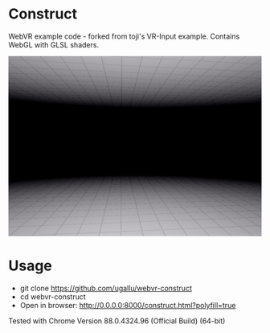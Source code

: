 # Construct
WebVR example code - forked from toji's VR-Input example.
Contains WebGL with GLSL shaders.

![](./misc/printscreen.png)

# Usage
* git clone https://github.com/ugallu/webvr-construct
* cd webvr-construct
* Open in browser: http://0.0.0.0:8000/construct.html?polyfill=true

Tested with Chrome Version 88.0.4324.96 (Official Build) (64-bit)

